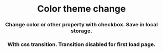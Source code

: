 <h1 align="center">Color theme change</h1>
<h3 align="center">Change color or other property with checkbox. Save in local storage.</h3>










<h3 align="center">With css transition. Transition disabled for first load page.</h3>